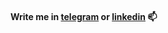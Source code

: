 #### Write me in [telegram](https://t.me/adkozlovskiy) or [linkedin](https://www.linkedin.com/in/alexey-kozlovskiy-15a751206/) 📫
